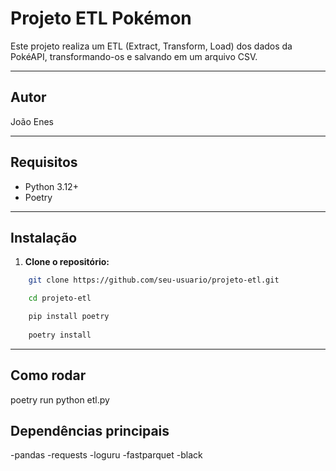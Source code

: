 # Projeto ETL Pokémon

Este projeto realiza um ETL (Extract, Transform, Load) dos dados da PokéAPI, transformando-os e salvando em um arquivo CSV.

---

## Autor

João Enes

---

## Requisitos

- Python 3.12+
- Poetry

---

## Instalação

1. **Clone o repositório:**
```bash
    git clone https://github.com/seu-usuario/projeto-etl.git

    cd projeto-etl

    pip install poetry
    
    poetry install
```

--- 

## Como rodar

poetry run python etl.py

## Dependências principais
-pandas
-requests
-loguru
-fastparquet
-black